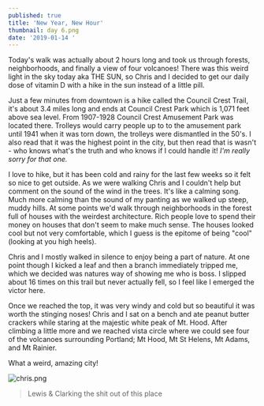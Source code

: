 ```yaml
---
published: true
title: 'New Year, New Hour'
thumbnail: day 6.png
date: '2019-01-14 '
---
```

Today's walk was actually about 2 hours long and took us through forests, neighborhoods, and finally a view of four volcanoes! There was this weird light in the sky today aka THE SUN, so Chris and I decided to get our daily dose of vitamin D with a hike in the sun instead of a little pill. 

Just a few minutes from downtown is a hike called the Council Crest Trail, it's about 3.4 miles long and ends at Council Crest Park which is 1,071 feet above sea level. From 1907-1928 Council Crest Amusement Park was located there. Trolleys would carry people up to to the amusement park until 1941 when it was torn down, the trolleys were dismantled in the 50's. I also read that it was the highest point in the city, but then read that is wasn't - who knows what's the truth and who knows if I could handle it! _I'm really sorry for that one._ 

I love to hike, but it has been cold and rainy for the last few weeks so it felt so nice to get outside. As we were walking Chris and I couldn't help but comment on the sound of the wind in the trees. It's like a calming song. Much more calming than the sound of my panting as we walked up steep, muddy hills. At some points we'd walk through neighborhoods in the forest full of houses with the weirdest architecture. Rich people love to spend their money on houses that don't seem to make much sense. The houses looked cool but not very comfortable, which I guess is the epitome of being "cool" (looking at you high heels). 

Chris and I mostly walked in silence to enjoy being a part of nature. At one point though I kicked a leaf and then a branch immediately tripped me, which we decided was natures way of showing me who is boss. I slipped about 16 times on this trail but never actually fell, so I feel like I emerged the victor here. 

Once we reached the top, it was very windy and cold but so beautiful it was worth the stinging noses! Chris and I sat on a bench and ate peanut butter crackers while staring at the majestic white peak of Mt. Hood. After climbing a little more and we reached vista circle where we could see four of the volcanoes surrounding Portland; Mt Hood, Mt St Helens, Mt Adams, and Mt Rainier. 

What a weird, amazing city! 

![chris.png]({{site.baseurl}}/images/portland/chris.png)
> Lewis & Clarking the shit out of this place
